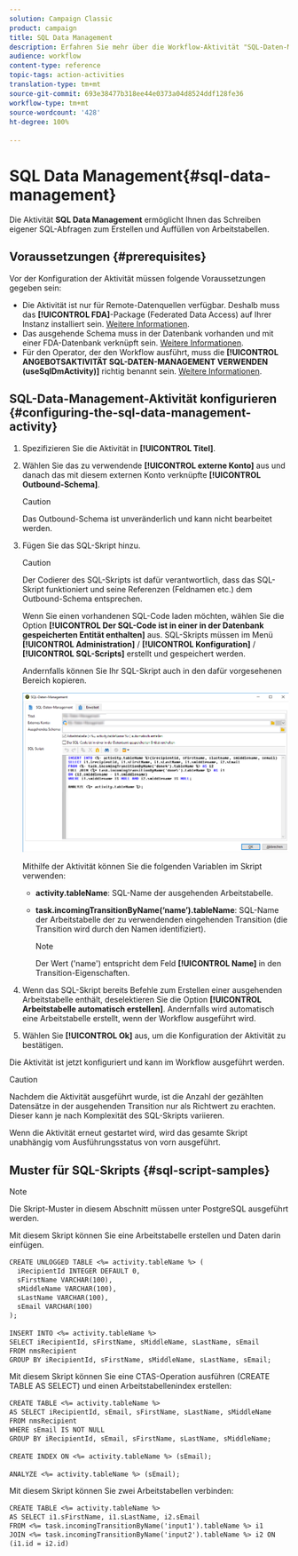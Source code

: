 ```yaml
---
solution: Campaign Classic
product: campaign
title: SQL Data Management
description: Erfahren Sie mehr über die Workflow-Aktivität "SQL-Daten-Management".
audience: workflow
content-type: reference
topic-tags: action-activities
translation-type: tm+mt
source-git-commit: 693e38477b318ee44e0373a04d8524ddf128fe36
workflow-type: tm+mt
source-wordcount: '428'
ht-degree: 100%

---
```



# SQL Data Management{#sql-data-management}

Die Aktivität **SQL Data Management** ermöglicht Ihnen das Schreiben eigener SQL-Abfragen zum Erstellen und Auffüllen von Arbeitstabellen.

## Voraussetzungen {#prerequisites}

Vor der Konfiguration der Aktivität müssen folgende Voraussetzungen gegeben sein:

* Die Aktivität ist nur für Remote-Datenquellen verfügbar. Deshalb muss das **[!UICONTROL FDA]**-Package (Federated Data Access) auf Ihrer Instanz installiert sein. [Weitere Informationen](../../installation/using/about-fda.md).
* Das ausgehende Schema muss in der Datenbank vorhanden und mit einer FDA-Datenbank verknüpft sein. [Weitere Informationen](../../configuration/using/about-schema-reference.md).
* Für den Operator, der den Workflow ausführt, muss die **[!UICONTROL ANGEBOTSAKTIVITÄT SQL-DATEN-MANAGEMENT VERWENDEN (useSqlDmActivity)]** richtig benannt sein. [Weitere Informationen](../../platform/using/access-management-named-rights.md).

## SQL-Data-Management-Aktivität konfigurieren {#configuring-the-sql-data-management-activity}

1. Spezifizieren Sie die Aktivität in **[!UICONTROL Titel]**.
1. Wählen Sie das zu verwendende **[!UICONTROL externe Konto]** aus und danach das mit diesem externen Konto verknüpfte **[!UICONTROL Outbound-Schema]**.

   >[!CAUTION]
   >
   >Das Outbound-Schema ist unveränderlich und kann nicht bearbeitet werden.

1. Fügen Sie das SQL-Skript hinzu.

   >[!CAUTION]
   >
   >Der Codierer des SQL-Skripts ist dafür verantwortlich, dass das SQL-Skript funktioniert und seine Referenzen (Feldnamen etc.) dem Outbound-Schema entsprechen.

   Wenn Sie einen vorhandenen SQL-Code laden möchten, wählen Sie die Option **[!UICONTROL Der SQL-Code ist in einer in der Datenbank gespeicherten Entität enthalten]** aus. SQL-Skripts müssen im Menü **[!UICONTROL Administration]** / **[!UICONTROL Konfiguration]** / **[!UICONTROL SQL-Scripts]** erstellt und gespeichert werden.

   Andernfalls können Sie Ihr SQL-Skript auch in den dafür vorgesehenen Bereich kopieren.

   ![](assets/sql_datamanagement.png)

   Mithilfe der Aktivität können Sie die folgenden Variablen im Skript verwenden:

   * **activity.tableName**: SQL-Name der ausgehenden Arbeitstabelle.
   * **task.incomingTransitionByName(‘name’).tableName**: SQL-Name der Arbeitstabelle der zu verwendenden eingehenden Transition (die Transition wird durch den Namen identifiziert).

      >[!NOTE]
      >
      >Der Wert (&#39;name&#39;) entspricht dem Feld **[!UICONTROL Name]** in den Transition-Eigenschaften.

1. Wenn das SQL-Skript bereits Befehle zum Erstellen einer ausgehenden Arbeitstabelle enthält, deselektieren Sie die Option **[!UICONTROL Arbeitstabelle automatisch erstellen]**. Andernfalls wird automatisch eine Arbeitstabelle erstellt, wenn der Workflow ausgeführt wird.
1. Wählen Sie **[!UICONTROL Ok]** aus, um die Konfiguration der Aktivität zu bestätigen.

Die Aktivität ist jetzt konfiguriert und kann im Workflow ausgeführt werden.

>[!CAUTION]
>
>Nachdem die Aktivität ausgeführt wurde, ist die Anzahl der gezählten Datensätze in der ausgehenden Transition nur als Richtwert zu erachten. Dieser kann je nach Komplexität des SQL-Skripts variieren.
>  
>Wenn die Aktivität erneut gestartet wird, wird das gesamte Skript unabhängig vom Ausführungsstatus von vorn ausgeführt.

## Muster für SQL-Skripts {#sql-script-samples}

>[!NOTE]
>
>Die Skript-Muster in diesem Abschnitt müssen unter PostgreSQL ausgeführt werden.

Mit diesem Skript können Sie eine Arbeitstabelle erstellen und Daten darin einfügen.

```
CREATE UNLOGGED TABLE <%= activity.tableName %> (
  iRecipientId INTEGER DEFAULT 0,
  sFirstName VARCHAR(100),
  sMiddleName VARCHAR(100),
  sLastName VARCHAR(100),
  sEmail VARCHAR(100)
);

INSERT INTO <%= activity.tableName %>
SELECT iRecipientId, sFirstName, sMiddleName, sLastName, sEmail
FROM nmsRecipient
GROUP BY iRecipientId, sFirstName, sMiddleName, sLastName, sEmail;
```

Mit diesem Skript können Sie eine CTAS-Operation ausführen (CREATE TABLE AS SELECT) und einen Arbeitstabellenindex erstellen:

```
CREATE TABLE <%= activity.tableName %>
AS SELECT iRecipientId, sEmail, sFirstName, sLastName, sMiddleName
FROM nmsRecipient
WHERE sEmail IS NOT NULL
GROUP BY iRecipientId, sEmail, sFirstName, sLastName, sMiddleName;

CREATE INDEX ON <%= activity.tableName %> (sEmail);

ANALYZE <%= activity.tableName %> (sEmail);
```

Mit diesem Skript können Sie zwei Arbeitstabellen verbinden:

```
CREATE TABLE <%= activity.tableName %>
AS SELECT i1.sFirstName, i1.sLastName, i2.sEmail
FROM <%= task.incomingTransitionByName('input1').tableName %> i1
JOIN <%= task.incomingTransitionByName('input2').tableName %> i2 ON (i1.id = i2.id)
```

